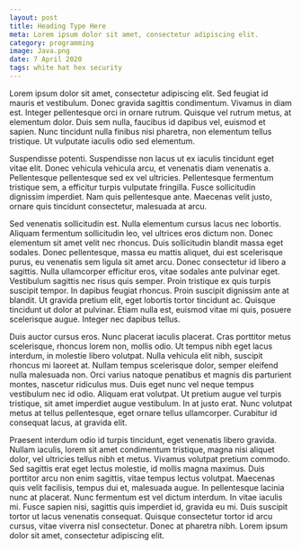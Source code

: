 ```yaml
---
layout: post
title: Heading Type Here
meta: Lorem ipsum dolor sit amet, consectetur adipiscing elit.
category: programming
image: Java.png
date: 7 April 2020
tags: white hat hex security
---
```



<p>
Lorem ipsum dolor sit amet, consectetur adipiscing elit. Sed feugiat id mauris et vestibulum. Donec gravida sagittis condimentum. Vivamus in diam est. Integer pellentesque orci in ornare rutrum. Quisque vel rutrum metus, at elementum dolor. Duis sem nulla, faucibus id dapibus vel, euismod et sapien. Nunc tincidunt nulla finibus nisi pharetra, non elementum tellus tristique. Ut vulputate iaculis odio sed elementum.

Suspendisse potenti. Suspendisse non lacus ut ex iaculis tincidunt eget vitae elit. Donec vehicula vehicula arcu, et venenatis diam venenatis a. Pellentesque pellentesque sed ex vel ultricies. Pellentesque fermentum tristique sem, a efficitur turpis vulputate fringilla. Fusce sollicitudin dignissim imperdiet. Nam quis pellentesque ante. Maecenas velit justo, ornare quis tincidunt consectetur, malesuada at arcu.

Sed venenatis sollicitudin est. Nulla elementum cursus lacus nec lobortis. Aliquam fermentum sollicitudin leo, vel ultrices eros dictum non. Donec elementum sit amet velit nec rhoncus. Duis sollicitudin blandit massa eget sodales. Donec pellentesque, massa eu mattis aliquet, dui est scelerisque purus, eu venenatis sem ligula sit amet arcu. Donec consectetur id libero a sagittis. Nulla ullamcorper efficitur eros, vitae sodales ante pulvinar eget. Vestibulum sagittis nec risus quis semper. Proin tristique ex quis turpis suscipit tempor. In dapibus feugiat rhoncus. Proin suscipit dignissim ante at blandit. Ut gravida pretium elit, eget lobortis tortor tincidunt ac. Quisque tincidunt ut dolor at pulvinar. Etiam nulla est, euismod vitae mi quis, posuere scelerisque augue. Integer nec dapibus tellus.

Duis auctor cursus eros. Nunc placerat iaculis placerat. Cras porttitor metus scelerisque, rhoncus lorem non, mollis odio. Ut tempus nibh eget lacus interdum, in molestie libero volutpat. Nulla vehicula elit nibh, suscipit rhoncus mi laoreet at. Nullam tempus scelerisque dolor, semper eleifend nulla malesuada non. Orci varius natoque penatibus et magnis dis parturient montes, nascetur ridiculus mus. Duis eget nunc vel neque tempus vestibulum nec id odio. Aliquam erat volutpat. Ut pretium augue vel turpis tristique, sit amet imperdiet augue vestibulum. In at justo erat. Nunc volutpat metus at tellus pellentesque, eget ornare tellus ullamcorper. Curabitur id consequat lacus, at gravida elit.

Praesent interdum odio id turpis tincidunt, eget venenatis libero gravida. Nullam iaculis, lorem sit amet condimentum tristique, magna nisi aliquet dolor, vel ultricies tellus nibh et metus. Vivamus volutpat pretium commodo. Sed sagittis erat eget lectus molestie, id mollis magna maximus. Duis porttitor arcu non enim sagittis, vitae tempus lectus volutpat. Maecenas quis velit facilisis, tempus dui et, malesuada augue. In pellentesque lacinia nunc at placerat. Nunc fermentum est vel dictum interdum. In vitae iaculis mi. Fusce sapien nisi, sagittis quis imperdiet id, gravida eu mi. Duis suscipit tortor ut lacus venenatis consequat. Quisque consectetur tortor id arcu cursus, vitae viverra nisl consectetur. Donec at pharetra nibh. Lorem ipsum dolor sit amet, consectetur adipiscing elit.
</p>
